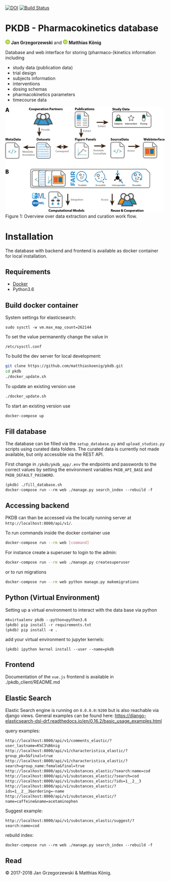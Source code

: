 [![DOI](https://zenodo.org/badge/DOI/10.5281/zenodo.1407035.svg)](https://doi.org/10.5281/zenodo.1406979)
[![Build Status](https://travis-ci.org/matthiaskoenig/pkdb.svg?branch=develop)](https://travis-ci.org/matthiaskoenig/pkdb)

# PKDB - Pharmacokinetics database

<b><a href="https://orcid.org/0000-0002-4588-4925" title="0000-0002-4588-4925"><img src="./docs/images/orcid.png" height="15"/></a> Jan Grzegorzewski</b>
and
<b><a href="https://orcid.org/0000-0003-1725-179X" title="https://orcid.org/0000-0003-1725-179X"><img src="./docs/images/orcid.png" height="15" width="15"/></a> Matthias König</b>

Database and web interface for storing (pharmaco-)kinetics information including
- study data (publication data)
- trial design
- subjects information
- interventions
- dosing schemas
- pharmacokinetics parameters 
- timecourse data

<img src="./docs/images/data_extraction.png" width="600"/>
Figure 1: Overview over data extraction and curation work flow.

# Installation
The database with backend and frontend is available as docker container for local installation.

## Requirements
- [Docker](https://docs.docker.com/docker-for-mac/install/)
- Python3.6

## Build docker container
System settings for elasticsearch:
```
sudo sysctl -w vm.max_map_count=262144
```
To set the value permanently change the value in 
```
/etc/sysctl.conf
```

To build the dev server for local development:
```bash
git clone https://github.com/matthiaskoenig/pkdb.git
cd pkdb
./docker_update.sh
```
To update an existing version use
```bash
./docker_update.sh
```
To start an existing version use
```bash
docker-compose up
```

## Fill database
The database can be filled via the `setup_database.py` and `upload_studies.py` scripts using curated data folders.
The curated data is currently not made available, but only accessible via the REST API.

First change in `/pkdb/pkdb_app/.env` the endpoints and passwords to the correct values by setting the environment
variables `PKDB_API_BASE` and `PKDB_DEFAULT_PASSWORD`.

```
(pkdb) ./fill_database.sh
docker-compose run --rm web ./manage.py search_index --rebuild -f
```

## Accessing backend
PKDB can than be accessed via the locally running server at  
`http://localhost:8000/api/v1/`.  

To run commands inside the docker container use
```bash
docker-compose run --rm web [command]
```
For instance create a superuser to login to the admin:
```bash
docker-compose run --rm web ./manage.py createsuperuser
```
or to run migrations
```bash
docker-compose run --rm web python manage.py makemigrations
```

## Python (Virtual Environment)
Setting up a virtual environment to interact with the data base via python
```
mkvirtualenv pkdb --python=python3.6
(pkdb) pip install -r requirements.txt
(pkdb) pip install -e .
```
add your virtual environment to jupyter kernels:
```
(pkdb) ipython kernel install --user --name=pkdb
``` 

## Frontend 
Documentation of the `vue.js` frontend is available in
./pkdb_client/README.md


## Elastic Search 
Elastic Search engine is running on `0.0.0.0:9200` but is also reachable via django views.
General examples can be found here: https://django-elasticsearch-dsl-drf.readthedocs.io/en/0.16.2/basic_usage_examples.html

query examples:
```
http://localhost:8000/api/v1/comments_elastic/?user_lastname=K%C3%B6nig
http://localhost:8000/api/v1/characteristica_elastic/?group_pk=5&final=true
http://localhost:8000/api/v1/characteristica_elastic/?search=group_name:female&final=true
http://localhost:8000/api/v1/substances_elastic/?search:name=cod
http://localhost:8000/api/v1/substances_elastic/?search=cod 
http://localhost:8000/api/v1/substances_elastic/?ids=1__2__3 
http://localhost:8000/api/v1/substances_elastic/?ids=1__2__3&ordering=-name
http://localhost:8000/api/v1/substances_elastic/?name=caffeine&name=acetaminophen
```

Suggest example:
```
http://localhost:8000/api/v1/substances_elastic/suggest/?search:name=cod
```

rebuild index:
```
docker-compose run --rm web ./manage.py search_index --rebuild -f
```
 
## Read 
&copy; 2017-2018 Jan Grzegorzewski & Matthias König.